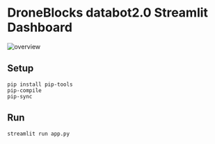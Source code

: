 # DroneBlocks databot2.0 Streamlit Dashboard

![overview](./docs/overview.gif)

## Setup

```text
pip install pip-tools
pip-compile
pip-sync
```

## Run

```shell
streamlit run app.py
```

